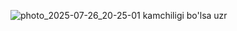 ![photo_2025-07-26_20-25-01](https://github.com/user-attachments/assets/de429a8c-23aa-475f-9fc9-90096c607d70)
kamchiligi bo'lsa uzr
